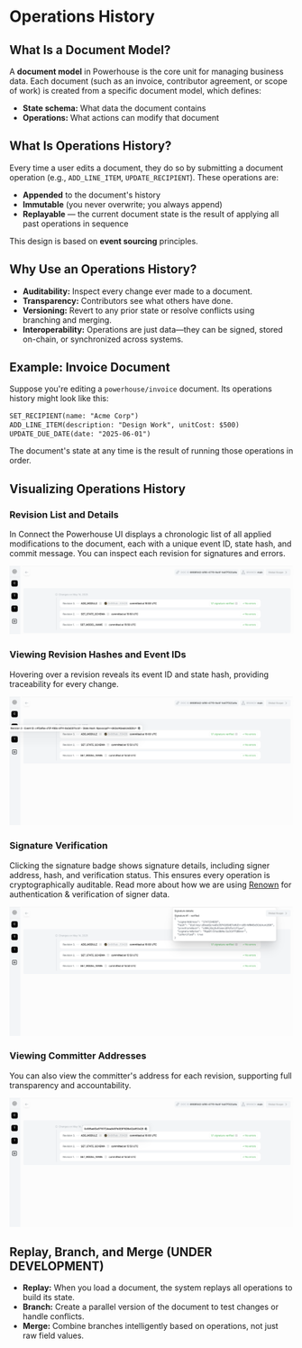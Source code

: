 # Operations History

## What Is a Document Model?
A **document model** in Powerhouse is the core unit for managing business data. Each document (such as an invoice, contributor agreement, or scope of work) is created from a specific document model, which defines:

- **State schema:** What data the document contains
- **Operations:** What actions can modify that document

## What Is Operations History?
Every time a user edits a document, they do so by submitting a document operation (e.g., `ADD_LINE_ITEM`, `UPDATE_RECIPIENT`). These operations are:

- **Appended** to the document's history
- **Immutable** (you never overwrite; you always append)
- **Replayable** — the current document state is the result of applying all past operations in sequence

This design is based on **event sourcing** principles.

## Why Use an Operations History?
- **Auditability:** Inspect every change ever made to a document.
- **Transparency:** Contributors see what others have done.
- **Versioning:** Revert to any prior state or resolve conflicts using branching and merging.
- **Interoperability:** Operations are just data—they can be signed, stored on-chain, or synchronized across systems.


## Example: Invoice Document
Suppose you're editing a `powerhouse/invoice` document. Its operations history might look like this:

```plaintext
SET_RECIPIENT(name: "Acme Corp")
ADD_LINE_ITEM(description: "Design Work", unitCost: $500)
UPDATE_DUE_DATE(date: "2025-06-01")
```

The document's state at any time is the result of running those operations in order.

## Visualizing Operations History

### Revision List and Details
In Connect the Powerhouse UI displays a chronologic list of all applied modifications to the document, each with a unique event ID, state hash, and commit message. You can inspect each revision for signatures and errors.

![Revision History List](./images/revision-history-list.png)


### Viewing Revision Hashes and Event IDs
Hovering over a revision reveals its event ID and state hash, providing traceability for every change.

![Revision Hash Popup](./images/revision-hash-popup.png)


### Signature Verification
Clicking the signature badge shows signature details, including signer address, hash, and verification status. This ensures every operation is cryptographically auditable.
Read more about how we are using [Renown](/academy/AdvancedTutorial/BuildingUserExperiences/Authorization/RenownAuthenticationFlow) for authentication & verification of signer data. 

![Signature Details Popup](./images/signature-details-popup.png)


### Viewing Committer Addresses
You can also view the committer's address for each revision, supporting full transparency and accountability.

![Committer Address Popup](./images/committer-address-popup.png)


## Replay, Branch, and Merge (UNDER DEVELOPMENT)
- **Replay:** When you load a document, the system replays all operations to build its state.
- **Branch:** Create a parallel version of the document to test changes or handle conflicts.
- **Merge:** Combine branches intelligently based on operations, not just raw field values.

